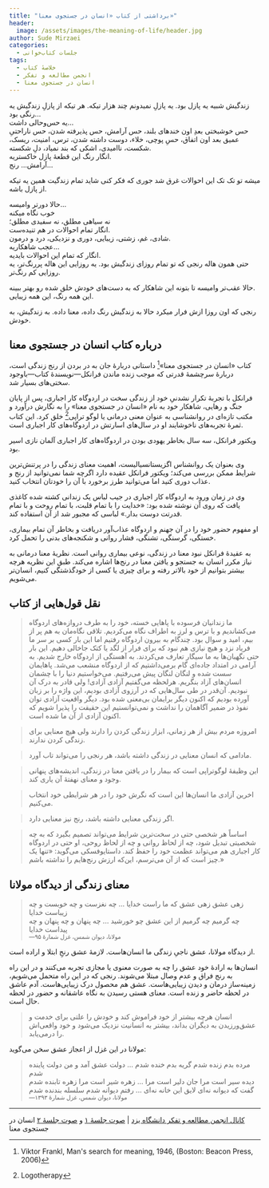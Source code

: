 ```yaml
---
title: "برداشتی از کتاب «انسان در جستجوی معنا»"
header:
  image: /assets/images/the-meaning-of-life/header.jpg
author: Sude Mirzaei
categories:
  - جلسات کتاب‌خوانی
tags:
  - خلاصهٔ کتاب
  - انجمن مطالعه و تفکر
  - انسان در جستجوی معنا
---
```


زندگیش شبیه یه پازل بود. یه پازلِ نمیدونم چند هزار تیکه. هر تیکه از پازلِ زندگیش یه رنگی بود...  
یه حس‌وحالی داشت...  
حس خوشبختی بعدِ اون خندهای بلند، حس آرامش، حس پذیرفته شدن، حس ناراحتیِ عمیق بعد اون اتفاق، حسِ پوچی، خلاء، دوست داشته شدن، ترس، امنیت، ریسک، شکست، ناامیدی، اشکی که بند نمیاد، دلِ شکسته.  
انگار رنگ این قطعهٔ پازل خاکستریه.  
آرامش... رنج...

میشه تو تک تک این احوالات غرق شد جوری که فکر کنی شاید تمام زندگیت همین یه تیکه از پازل باشه.

حالا دورتر وامیسه...  
خوب نگاه میکنه  
نه سیاهی مطلق، نه سفیدی مطلق؛  
انگار تمام احوالات در هم تنیده‌ست.  
شادی، غم، زشتی، زیبایی، دوری و نزدیکی، درد و درمون.  
عجب شاهکاریه...  
انگار که تمام این احوالات بایدیه.  
حتی همون هاله رنجی که تو تمام روزای زندگیش بود. یه روزایی این هاله پررنگ‌‌تر، یه روزایی کم رنگ‌تر.

حالا عقب‌تر وامیسه تا بتونه این شاهکار که به دست‌های خودش خلق شده رو بهتر ببینه.  
این همه رنگ، این همه زیبایی.

رنجی که اون روزا ازش فرار میکرد حالا به زندگیش رنگ داده، معنا داده. به زندگیش، به خودش.


## درباره کتاب انسان در جستجوی معنا

کتاب «انسان در جستجوی معنا»[^1] داستانی دربارهٔ جان به در بردن از رنج زندگی است، دربارهٔ سرچشمهٔ قدرتی که موجب زنده ماندن فرانکل—نویسندهٔ کتاب—باوجود سختی‌های بسیار شد.

فرانکل با تجربهٔ تکرار نشدنیِ خود از زندگی سخت در اردوگاه کار اجباری، پس از پایان جنگ و رهایی، شاهکار خود به نام «انسان در جستجوی معنا» را به نگارش درآورد و مکتب تازه‌ای در روانشناسی به عنوان معنی درمانی یا لوگو تراپی[^2] خلق کرد. این کتاب ثمرهٔ تجربه‌های ناخوشایند او در سال‌های اسارتش در اردوگاه‌های کار اجباری است.

ویکتور فرانکل، سه سال بخاطر یهودی بودن در اردوگاه‌های کار اجباری آلمان نازی اسیر بود.

وی بعنوان یک روانشناس اگزیستانسیالیست، اهمیت معنای زندگی را در پرتنش‌ترین شرایط ممکن بررسی می‌کند؛ ویکتور فرانکل عقیده دارد اگرچه شما نمی‌توانید از رنج و عذاب دوری کنید اما می‌توانید طرز برخورد با آن را خودتان انتخاب کنید.

وی در زمان ورود به اردوگاه کار اجباری در جیب لباس یک زندانی کشته شده کاغذی یافت که روی آن نوشته شده بود: «خدایت را با تمام قلبت، با تمام روحت و با تمام قدرتت دوست بدار.» لباسی که مجبور شد از آن استفاده کند.

او مفهوم حضور خود را در آن جهنم و اردوگاه عذاب‌آور دریافت و بخاطر آن تمام بیماری، خستگی، گرسنگی، تشنگی، فشار روانی و شکنجه‌های بدنی را تحمل کرد.

به عقیدهٔ فرانکل نبود معنا در زندگی، نوعی بیماری روانی است.
نظریهٔ معنا درمانی به نیاز مکرر انسان به جستجو و یافتن معنا در رنج‌ها اشاره می‌کند. طبق این نظریه هرچه بیشتر بتوانیم از خود بالاتر رفته و برای چیزی یا کسی از خودگذشتگی کنیم، انسان‌تر می‌شویم.


## نقل قول‌هایی از کتاب

> ما زندانیان فرسوده با پاهایی خسته، خود را به طرف دروازه‌های اردوگاه می‌کشاندیم و با ترس و لرز به اطراف نگاه می‌کردیم. تلاقی نگاه‌مان به هم پر از بیم، امید و سوال بود. چندگام به بیرون اردوگاه رفتیم اما این بار کسی بر سر ما فریاد نزد و هیچ نیازی هم نبود که برای فرار از لگد یا کتک جاخالی دهیم. این بار حتی نگهبان‌ها به ما سیگار تعارف می‌کردند. به آهستگی از اردوگاه خارج شدیم. به آرامی در امتداد جاده‌ای گام برمی‌داشتیم که از اردوگاه منشعب می‌شد. پاهایمان سست شده و لنگان لنگان پیش می‌رفتیم. می‌خواستیم دنیا را با چشمان انسان‌های آزاد بنگریم. هرلحظه می‌گفتیم آزادی آزادی! ولی قادر به درک آن نبودیم. آن‌قدر در طی سال‌هایی که در آرزوی آزادی بودیم، این واژه را بر زبان آورده بودیم که اکنون دیگر برایمان بی‌معنی شده بود. دیگر واقعیت آزادی توان نفوذ در ضمیر آگاهمان را نداشت و نمی‌توانستیم این حقیقت را پذیرا شویم که اکنون آزادی از آن ما شده است.

> امروزه مردم بیش از هر زمانی، ابزار زندگی کردن را دارند ولی هیچ معنایی برای زندگی کردن ندارند.

> مادامی که انسان معنایی در زندگی داشته باشد، هر رنجی را می‌تواند تاب آورد.

> این وظیفهٔ لوگوتراپی است که بیمار را در یافتن معنا در زندگی، اندیشه‌های پنهانی وجود و معنای نهفتهٔ آن یاری کند.

> اخرین آزادی ما انسان‌ها این است که نگرش خود را در هر شرایطی خود انتخاب می‌کنیم.

> اگر زندگی معنایی داشته باشد، رنج نیز معنایی دارد.

> اساساً هر شخصی حتی در سخت‌ترین شرایط می‌تواند تصمیم بگیرد که به چه شخصیتی تبدیل شود، چه از لحاظ روانی و چه از لحاظ روحی، او حتی در اردوگاه کار اجباری هم می‌تواند عظمت خود را حفظ کند. داستایوفسکی می‌گوید: «تنها یک چیز است که از آن می‌ترسم، این‌که ارزش رنج‌هایم را نداشته باشم.»


## معنای زندگی از دیدگاه مولانا

> زهی عشق زهی عشق که ما راست خدایا ... چه نغزست و چه خوبست و چه زیباست خدایا   
چه گرمیم چه گرمیم از این عشق چو خورشید ... چه پنهان و چه پنهان و چه پیداست خدایا  
<small>—مولانا، دیوان شمس، غزل شمارهٔ ۹۵</small>

از دیدگاه مولانا، عشق ناجیِ زندگی ما انسان‌هاست. لازمهٔ عشق رنجِ ابتلا و اراده است.

انسان‌ها به ارادهٔ خود عشق را چه به صورت معنوی یا مجازی تجربه می‌کنند و در این راه به رنج فراق و عدم وصال مبتلا می‌شوند. رنجی که در این راه متحمل می‌شویم، زمینه‌ساز درمان و دیدن زیبایی‌هاست. عشق هم محصول درک زیبایی‌هاست. آدم عاشق در لحظه حاضر و زنده است. معنای هستی رسیدن به نگاه عاشقانه و حضور در لحظه حال است.

> انسان هرچه بیشتر از خود فراموش کند و خودش را علتی برای خدمت و عشق‌ورزیدن به دیگران بداند، بیشتر به انسانیت نزدیک می‌شود و خود واقعی‌اش را درمی‌یابد.

مولانا در این غزل از اعجاز عشق سخن می‌گوید:

> مرده بدم زنده شدم گریه بدم خنده شدم ... دولت عشق آمد و من دولت پاینده شدم  
دیده سیر است مرا جان دلیر است مرا ... زهره شیر است مرا زهره تابنده شدم  
گفت که دیوانه نه‌ای لایق این خانه نه‌ای ... رفتم دیوانه شدم سلسله بندنده شدم  
<small>—مولانا، دیوان شمس، غزل شمارهٔ ۱۳۹۳</small>

---

[کانال انجمن مطالعه و تفکر دانشگاه یزد](https://t.me/tafakor_yazduni) | [صوت جلسهٔ ۱](https://t.me/tafakor_yazduni/893) و  [صوت جلسهٔ ۲](https://t.me/tafakor_yazduni/901) انسان در جستجوی معنا


[^1]: Viktor Frankl, Man's search for meaning, 1946, (Boston: Beacon Press, 2006)
[^2]: Logotherapy

